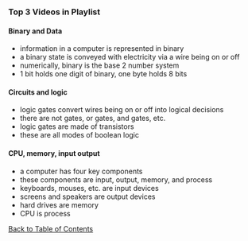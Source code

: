 ### Top 3 Videos in Playlist

#### Binary and Data
- information in a computer is represented in binary
- a binary state is conveyed with electricity via a wire being on or off
- numerically, binary is the base 2 number system
- 1 bit holds one digit of binary, one byte holds 8 bits

#### Circuits and logic
- logic gates convert wires being on or off into logical decisions
- there are not gates, or gates, and gates, etc.
- logic gates are made of transistors
- these are all modes of boolean logic


#### CPU, memory, input output
- a computer has four key components
- these components are input, output, memory, and process
- keyboards, mouses, etc. are input devices
- screens and speakers are output devices
- hard drives are memory
- CPU is process


[Back to Table of Contents](https://ryanhoffman4.github.io/reading-notes/)